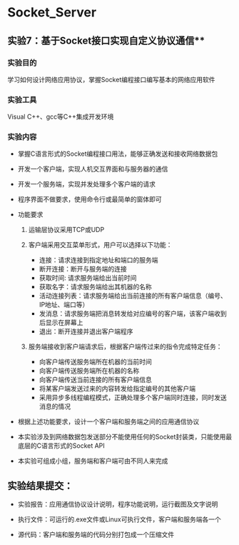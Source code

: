 # Socket_Server

## 实验7：基于Socket接口实现自定义协议通信**

### 实验目的 

学习如何设计网络应用协议，掌握Socket编程接口编写基本的网络应用软件

### 实验工具

Visual C++、gcc等C++集成开发环境

### 实验内容

- 掌握C语言形式的Socket编程接口用法，能够正确发送和接收网络数据包

- 开发一个客户端，实现人机交互界面和与服务器的通信

- 开发一个服务端，实现并发处理多个客户端的请求

- 程序界面不做要求，使用命令行或最简单的窗体即可

- 功能要求

    1. 运输层协议采用TCP或UDP

    2. 客户端采用交互菜单形式，用户可以选择以下功能：

       - 连接：请求连接到指定地址和端口的服务端
       - 断开连接：断开与服务端的连接
       - 获取时间: 请求服务端给出当前时间
       - 获取名字：请求服务端给出其机器的名称
       - 活动连接列表：请求服务端给出当前连接的所有客户端信息（编号、IP地址、端口等）
       - 发消息：请求服务端把消息转发给对应编号的客户端，该客户端收到后显示在屏幕上
       - 退出：断开连接并退出客户端程序
    3. 服务端接收到客户端请求后，根据客户端传过来的指令完成特定任务：
       - 向客户端传送服务端所在机器的当前时间
       - 向客户端传送服务端所在机器的名称
       - 向客户端传送当前连接的所有客户端信息
       - 将某客户端发送过来的内容转发给指定编号的其他客户端
       - 采用异步多线程编程模式，正确处理多个客户端同时连接，同时发送消息的情况

- 根据上述功能要求，设计一个客户端和服务端之间的应用通信协议

- 本实验涉及到网络数据包发送部分不能使用任何的Socket封装类，只能使用最底层的C语言形式的Socket API

- 本实验可组成小组，服务端和客户端可由不同人来完成

## 实验结果提交：

- 实验报告：应用通信协议设计说明，程序功能说明，运行截图及文字说明

- 执行文件：可运行的.exe文件或Linux可执行文件，客户端和服务端各一个

- 源代码：客户端和服务端的代码分别打包成一个压缩文件